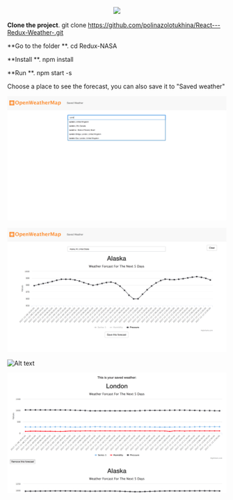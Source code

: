 <p align="center"><img src="https://cloud.githubusercontent.com/assets/3129129/22811426/bb69dc06-ef0c-11e6-8092-a0bea9060b35.png"/></p>



**Clone the project**. git clone https://github.com/polinazolotukhina/React---Redux-Weather-.git

**Go to the folder **. cd Redux-NASA

**Install **. npm install

**Run **. npm start -s

Choose a place to see the forecast, you can also save it to "Saved weather"

![Alt text](https://github.com/polinazolotukhina/React---Redux-Weather-/blob/master/Screen%20Shot%202017-12-08%20at%205.50.42%20PM.png?raw=true)



![Alt text](https://github.com/polinazolotukhina/React---Redux-Weather-/blob/master/Screen%20Shot%202017-12-08%20at%205.52.01%20PM.png?raw=true)


![Alt text](https://github.com/polinazolotukhina/React---Redux-Weather-/blob/master/Screen%20Shot%202017-12-08%20at%205.51.20%20PM.png.png?raw=true)


![Alt text](https://github.com/polinazolotukhina/React---Redux-Weather-/blob/master/Screen%20Shot%202017-12-08%20at%205.52.40%20PM.png?raw=true)
